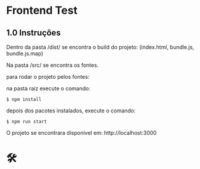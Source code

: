 
# Frontend Test

## 1.0 Instruções

Dentro da pasta /dist/ se encontra o build do projeto: (index.html, bundle.js, bundle.js.map)

Na pasta /src/ se encontra os fontes.



para rodar o projeto pelos fontes:

na pasta raiz execute o comando:
```
$ npm install
```

depois dos pacotes instalados, execute o comando:
```
$ npm run start
````

O projeto se encontrara disponivel em: http://localhost:3000

# 🛠